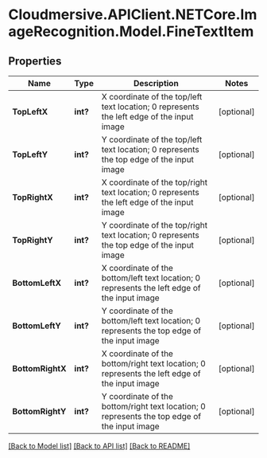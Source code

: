 # Cloudmersive.APIClient.NETCore.ImageRecognition.Model.FineTextItem
## Properties

Name | Type | Description | Notes
------------ | ------------- | ------------- | -------------
**TopLeftX** | **int?** | X coordinate of the top/left text location; 0 represents the left edge of the input image | [optional] 
**TopLeftY** | **int?** | Y coordinate of the top/left text location; 0 represents the top edge of the input image | [optional] 
**TopRightX** | **int?** | X coordinate of the top/right text location; 0 represents the left edge of the input image | [optional] 
**TopRightY** | **int?** | Y coordinate of the top/right text location; 0 represents the top edge of the input image | [optional] 
**BottomLeftX** | **int?** | X coordinate of the bottom/left text location; 0 represents the left edge of the input image | [optional] 
**BottomLeftY** | **int?** | Y coordinate of the bottom/left text location; 0 represents the top edge of the input image | [optional] 
**BottomRightX** | **int?** | X coordinate of the bottom/right text location; 0 represents the left edge of the input image | [optional] 
**BottomRightY** | **int?** | Y coordinate of the bottom/right text location; 0 represents the top edge of the input image | [optional] 

[[Back to Model list]](../README.md#documentation-for-models) [[Back to API list]](../README.md#documentation-for-api-endpoints) [[Back to README]](../README.md)

